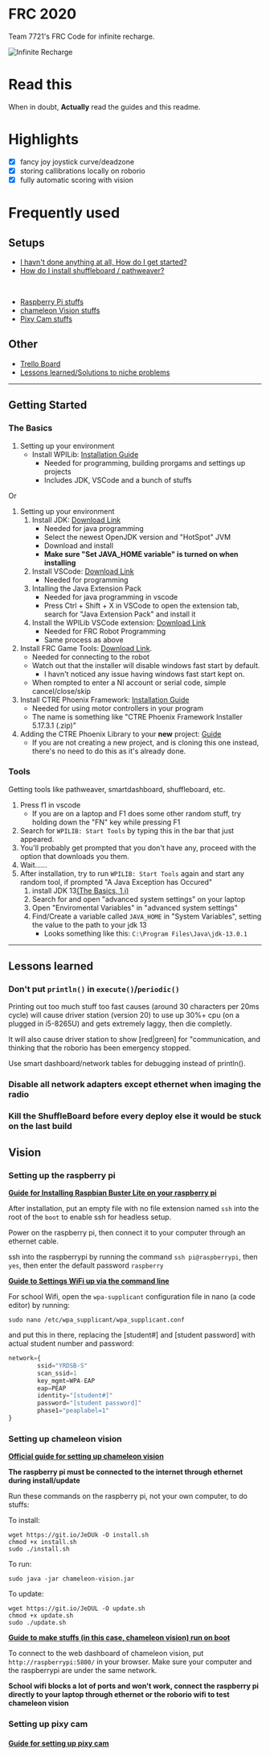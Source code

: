 # FRC 2020

Team 7721's FRC Code for infinite recharge.

![Infinite Recharge](https://i.imgur.com/sd8N6p1.jpg)

# Read this

When in doubt, **Actually** read the guides and this readme.

# Highlights
- [x] fancy joy joystick curve/deadzone
- [x] storing callibrations locally on roborio
- [x] fully automatic scoring with vision

# Frequently used

## Setups

* [I havn't done anything at all, How do I get started?](#the-basics)
* [How do I install shuffleboard / pathweaver?](#tools)

⠀

* [Raspberry Pi stuffs](#setting-up-the-raspberry-pi)
* [chameleon Vision stuffs](#setting-up-chameleon-vision)
* [Pixy Cam stuffs](#setting-up-pixy-cam)

## Other

* [Trello Board](https://trello.com/b/l4WCfzfA/uhs-robotics-2019-2020)
* [Lessons learned/Solutions to niche problems](#lessons-learned)

---

## Getting Started

### The Basics

1. Setting up your environment
   * Install WPILib: [Installation Guide](https://docs.wpilib.org/en/latest/docs/getting-started/getting-started-frc-control-system/wpilib-setup.html#wpilib-installation-guide)
     * Needed for programming, building prorgams and settings up projects
     * Includes JDK, VSCode and a bunch of stuffs

Or

1. Setting up your environment
   1. Install JDK: [Download Link](https://adoptopenjdk.net/index.html?variant=openjdk13&jvmVariant=hotspot)
      * Needed for java programming
      * Select the newest OpenJDK version and "HotSpot" JVM 
      * Download and install
      * **Make sure "Set JAVA_HOME variable" is turned on when installing**
   2. Install VSCode: [Download Link](https://code.visualstudio.com/)
      * Needed for programming
   3. Intalling the Java Extension Pack
      * Needed for java programming in vscode
      * Press Ctrl + Shift + X in VSCode to open the extension tab, search for "Java Extension Pack" and install it
   4. Install the WPILib VSCode extension: [Download Link](https://marketplace.visualstudio.com/items?itemName=wpilibsuite.vscode-wpilib)
      * Needed for FRC Robot Programming
      * Same process as above
2. Install FRC Game Tools: [Download Link](https://www.ni.com/en-ca/support/downloads/drivers/download.frc-game-tools.html#333285).
   * Needed for connecting to the robot
   * Watch out that the installer will disable windows fast start by default.
     * I havn't noticed any issue having windows fast start kept on.
   * When rompted to enter a NI account or serial code, simple cancel/close/skip
3. Install CTRE Phoenix Framework: [Installation Guide](https://phoenix-documentation.readthedocs.io/en/latest/ch05_PrepWorkstation.html#option-1-windows-installer-strongly-recommended)
   * Needed for using motor controllers in your program
   * The name is something like "CTRE Phoenix Framework Installer 5.17.3.1 (.zip)"
4. Adding the CTRE Phoenix Library to your **new** project: [Guide](https://phoenix-documentation.readthedocs.io/en/latest/ch05a_CppJava.html#frc-c-java-add-phoenix)
   * If you are not creating a new project, and is cloning this one instead, there's no need to do this as it's already done.

### Tools

Getting tools like pathweaver, smartdashboard, shuffleboard, etc.

1. Press f1 in vscode
   * If you are on a laptop and F1 does some other random stuff, try holding down the "FN" key while pressing F1
2. Search for `WPILIB: Start Tools` by typing this in the bar that just appeared.
3. You'll probably get prompted that you don't have any, proceed with the option that downloads you them.
4. Wait......
5. After installation, try to run `WPILIB: Start Tools` again and start any random tool, if prompted "A Java Exception has Occured"
   1. install JDK 13[\(The Basics, 1,i)](#the-basics)
   2. Search for and open "advanced system settings" on your laptop
   3. Open "Enviromental Variables" in "advanced system settings"
   4. Find/Create a variable called `JAVA_HOME` in "System Variables", setting the value to the path to your jdk 13
      * Looks something like this: `C:\Program Files\Java\jdk-13.0.1`

---

## Lessons learned

### Don't put `println()` in `execute()`/`periodic()`

Printing out too much stuff too fast causes (around 30 characters per 20ms cycle) will cause driver station (version 20) to use up 30%+ cpu (on a plugged in i5-8265U) and gets extremely laggy, then die completly.

It will also cause driver station to show [red|green] for "communication, and thinking that the roborio has been emergency stopped.

Use smart dashboard/network tables for debugging instead of println().

### Disable all network adapters except ethernet when imaging the radio

### Kill the ShuffleBoard before every deploy else it would be stuck on the last build

## Vision

### Setting up the raspberry pi

**[Guide for Installing Raspbian Buster Lite on your raspberry pi](https://www.raspberrypi.org/documentation/installation/installing-images/README.md)**

After installation, put an empty file with no file extension named `ssh` into the root of the `boot` to enable ssh for headless setup.

Power on the raspberry pi, then connect it to your computer through an ethernet cable.

ssh into the raspberrypi by running the command `ssh pi@raspberrypi`, then `yes`, then enter the default password `raspberry`

**[Guide to Settings WiFi up via the command line](https://www.raspberrypi.org/documentation/configuration/wireless/wireless-cli.md)**

For school Wifi, open the `wpa-supplicant` configuration file in nano (a code editor) by running:

`sudo nano /etc/wpa_supplicant/wpa_supplicant.conf`

and put this in there, replacing the [student#] and [student password] with actual student number and password:

``` js
network={
        ssid="YRDSB-S"
        scan_ssid=1
        key_mgmt=WPA-EAP
        eap=PEAP
        identity="[student#]"
        password="[student password]"
        phase1="peaplabel=1"
}
```

### Setting up chameleon vision

**[Official guide for setting up chameleon vision](https://chameleon-vision.readthedocs.io/en/latest/installation/coprocessor-setup.html)**

**The raspberry pi must be connected to the internet through ethernet during install/update**

Run these commands on the raspberry pi, not your own computer, to do stuffs:

To install:

```
wget https://git.io/JeDUk -O install.sh
chmod +x install.sh
sudo ./install.sh
```

To run:

```
sudo java -jar chameleon-vision.jar
```

To update:

```
wget https://git.io/JeDUL -O update.sh
chmod +x update.sh
sudo ./update.sh
```

**[Guide to make stuffs (in this case, chameleon vision) run on boot](https://www.dexterindustries.com/howto/run-a-program-on-your-raspberry-pi-at-startup/)**

To connect to the web dashboard of chameleon vision, put `http://raspberrypi:5800/` in your browser.
Make sure your computer and the raspberrypi are under the same network.

**School wifi blocks a lot of ports and won't work, connect the raspberry pi directly to your laptop through ethernet or the roborio wifi to test chameleon vision**

### Setting up pixy cam

#### [Guide for setting up pixy cam](https://docs.pixycam.com/wiki/doku.php?id=wiki:v2:hooking_up_pixy_to_a_raspberry_pi)
